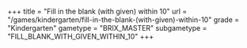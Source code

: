 +++
title = "Fill in the blank (with given) within 10"
url = "/games/kindergarten/fill-in-the-blank-(with-given)-within-10"
grade = "Kindergarten"
gametype = "BRIX_MASTER"
subgametype = "FILL_BLANK_WITH_GIVEN_WITHIN_10"
+++